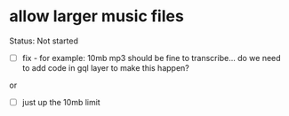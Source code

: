 # allow larger music files

Status: Not started

- [ ]  fix - for example: 10mb mp3 should be fine to transcribe... do we need to add code in gql layer to make this happen?

or

- [ ]  just up the 10mb limit